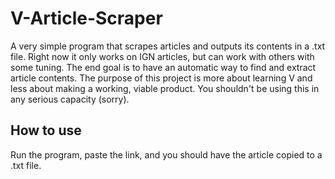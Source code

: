 # V-Article-Scraper
A very simple program that scrapes articles and outputs its contents in a .txt file. Right now it only works on IGN articles, but can work with others with some tuning. The end goal is to have an automatic way to find and extract article contents.
The purpose of this project is more about learning V and less about making a working, viable product. You shouldn't be using this in any serious capacity (sorry).

## How to use
Run the program, paste the link, and you should have the article copied to a .txt file.
